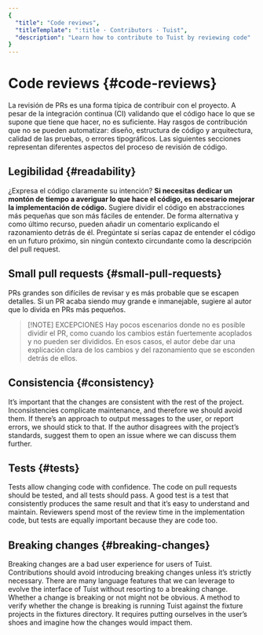```yaml
---
{
  "title": "Code reviews",
  "titleTemplate": ":title · Contributors · Tuist",
  "description": "Learn how to contribute to Tuist by reviewing code"
}
---
```

# Code reviews {#code-reviews}

La revisión de PRs es una forma típica de contribuir con el proyecto. A pesar de la integración continua (CI) validando que el código hace lo que se supone que tiene que hacer, no es suficiente. Hay rasgos de contribución que no se pueden automatizar: diseño, estructura de código y arquitectura, calidad de las pruebas, o errores tipográficos. Las siguientes secciones representan diferentes aspectos del proceso de revisión de código.

## Legibilidad {#readability}

¿Expresa el código claramente su intención? **Si necesitas dedicar un montón de tiempo a averiguar lo que hace el código, es necesario mejorar la implementación de código.** Sugiere dividir el código en abstracciones más pequeñas que son más fáciles de entender. De forma alternativa y como último recurso, pueden añadir un comentario explicando el razonamiento detrás de él. Pregúntate si serías capaz de entender el código en un futuro próximo, sin ningún contexto circundante como la descripción del pull request.

## Small pull requests {#small-pull-requests}

PRs grandes son difíciles de revisar y es más probable que se escapen detalles. Si un PR acaba siendo muy grande e inmanejable, sugiere al autor que lo divida en PRs más pequeños.

> [!NOTE] EXCEPCIONES
> Hay pocos escenarios donde no es posible dividir el PR, como cuando los cambios están fuertemente acoplados y no pueden ser divididos. En esos casos, el autor debe dar una explicación clara de los cambios y del razonamiento que se esconden detrás de ellos.

## Consistencia {#consistency}

It’s important that the changes are consistent with the rest of the project. Inconsistencies complicate maintenance, and therefore we should avoid them. If there’s an approach to output messages to the user, or report errors, we should stick to that. If the author disagrees with the project’s standards, suggest them to open an issue where we can discuss them further.

## Tests {#tests}

Tests allow changing code with confidence. The code on pull requests should be tested, and all tests should pass. A good test is a test that consistently produces the same result and that it’s easy to understand and maintain. Reviewers spend most of the review time in the implementation code, but tests are equally important because they are code too.

## Breaking changes {#breaking-changes}

Breaking changes are a bad user experience for users of Tuist. Contributions should avoid introducing breaking changes unless it’s strictly necessary. There are many language features that we can leverage to evolve the interface of Tuist without resorting to a breaking change. Whether a change is breaking or not might not be obvious. A method to verify whether the change is breaking is running Tuist against the fixture projects in the fixtures directory. It requires putting ourselves in the user’s shoes and imagine how the changes would impact them.
